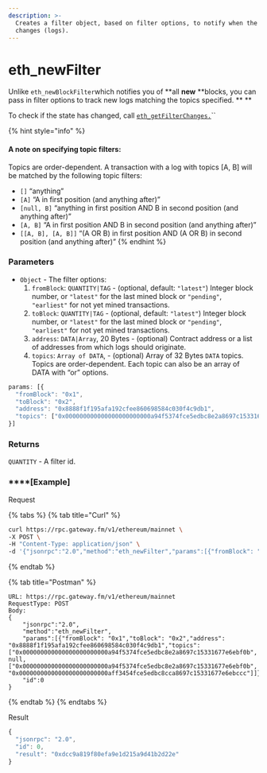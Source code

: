 ```yaml
---
description: >-
  Creates a filter object, based on filter options, to notify when the state
  changes (logs).
---
```


# eth_newFilter

Unlike `eth_newBlockFilter`which notifies you of **all **new** **blocks, you can pass in filter options to track new logs matching the topics specified. ** **

To check if the state has changed, call [`eth_getFilterChanges.`](./#eth_getfilterchanges)``

{% hint style="info" %}
#### A note on specifying topic filters:

Topics are order-dependent. A transaction with a log with topics \[A, B] will be matched by the following topic filters:

* `[]` “anything”
* `[A]` “A in first position (and anything after)”
* `[null, B]` “anything in first position AND B in second position (and anything after)”
* `[A, B]` “A in first position AND B in second position (and anything after)”
* `[[A, B], [A, B]]` “(A OR B) in first position AND (A OR B) in second position (and anything after)”
{% endhint %}

### **Parameters**

* `Object` - The filter options:
  1. `fromBlock`: `QUANTITY|TAG` - (optional, default: `"latest"`) Integer block number, or `"latest"` for the last mined block or `"pending"`, `"earliest"` for not yet mined transactions.
  2. `toBlock`: `QUANTITY|TAG` - (optional, default: `"latest"`) Integer block number, or `"latest"` for the last mined block or `"pending"`, `"earliest"` for not yet mined transactions.
  3. `address`: `DATA|Array`, 20 Bytes - (optional) Contract address or a list of addresses from which logs should originate.
  4. `topics`: `Array of DATA`, - (optional) Array of 32 Bytes `DATA` topics. Topics are order-dependent. Each topic can also be an array of DATA with “or” options.

```javascript
params: [{
  "fromBlock": "0x1",
  "toBlock": "0x2",
  "address": "0x8888f1f195afa192cfee860698584c030f4c9db1",
  "topics": ["0x000000000000000000000000a94f5374fce5edbc8e2a8697c15331677e6ebf0b", null, ["0x000000000000000000000000a94f5374fce5edbc8e2a8697c15331677e6ebf0b", "0x0000000000000000000000000aff3454fce5edbc8cca8697c15331677e6ebccc"]]
}]
```

### **Returns**

`QUANTITY` - A filter id.

### ****[**Example**]
Request

{% tabs %}
{% tab title="Curl" %}
```bash
curl https://rpc.gateway.fm/v1/ethereum/mainnet \
-X POST \
-H "Content-Type: application/json" \
-d '{"jsonrpc":"2.0","method":"eth_newFilter","params":[{"fromBlock": "0x1","toBlock": "0x2","address": "0x8888f1f195afa192cfee860698584c030f4c9db1","topics": ["0x000000000000000000000000a94f5374fce5edbc8e2a8697c15331677e6ebf0b", null, ["0x000000000000000000000000a94f5374fce5edbc8e2a8697c15331677e6ebf0b", "0x0000000000000000000000000aff3454fce5edbc8cca8697c15331677e6ebccc"]]}],"id":0}'
```
{% endtab %}

{% tab title="Postman" %}
```http
URL: https://rpc.gateway.fm/v1/ethereum/mainnet
RequestType: POST
Body: 
{
    "jsonrpc":"2.0",
    "method":"eth_newFilter",
    "params":[{"fromBlock": "0x1","toBlock": "0x2","address": "0x8888f1f195afa192cfee860698584c030f4c9db1","topics": ["0x000000000000000000000000a94f5374fce5edbc8e2a8697c15331677e6ebf0b", null, ["0x000000000000000000000000a94f5374fce5edbc8e2a8697c15331677e6ebf0b", "0x0000000000000000000000000aff3454fce5edbc8cca8697c15331677e6ebccc"]]}],
    "id":0
}
```
{% endtab %}
{% endtabs %}

Result

```javascript
{
  "jsonrpc": "2.0",
  "id": 0,
  "result": "0xdcc9a819f80efa9e1d215a9d41b2d22e"
}
```

###
